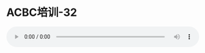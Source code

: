 # ACBC培训-32

<audio style="width: 100%;" preload="false" controls controlslist="nodownload"><source src="http://file.simai.life/audio/mp3/old/12128.mp3" type="audio/mpeg">Your browser does not support the audio element.</audio>


